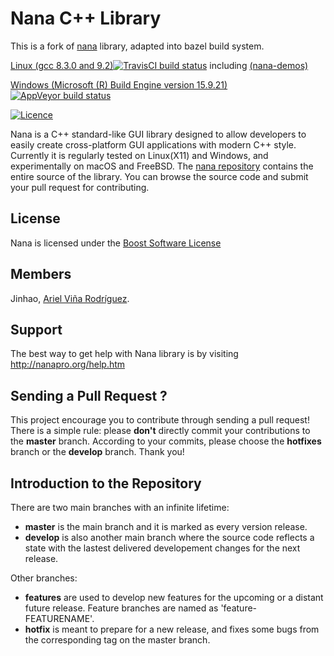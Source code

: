 # Nana C++ Library
This is a fork of [nana](https://github.com/cnjinhao/nana) library, adapted into bazel build system.

[Linux (gcc 8.3.0 and 9.2)![TravisCI build status](https://travis-ci.org/cnjinhao/nana.svg)](https://travis-ci.org/cnjinhao/nana)  including [(nana-demos)](https://github.com/qPCR4vir/nana-demo)

[Windows (Microsoft (R) Build Engine version 15.9.21) ![AppVeyor build status](https://ci.appveyor.com/api/projects/status/5j79p9fi887usv7h?svg=true)](https://ci.appveyor.com/project/qPCR4vir/nana)

[![Licence](https://img.shields.io/badge/license-BSL-blue.svg?style=flat)](LICENSE)


Nana is a C++ standard-like GUI library designed to allow developers to easily create cross-platform GUI applications with modern C++ style. Currently it is regularly tested on Linux(X11) and Windows, and experimentally on macOS and FreeBSD. The [nana repository](https://github.com/cnjinhao/nana) contains the entire source of the library. You can browse the source code and submit your pull request for contributing.

## License

Nana is licensed under the [Boost Software License](http://www.boost.org/LICENSE_1_0.txt)

## Members

Jinhao, [Ariel Viña Rodríguez].

[Ariel Viña Rodríguez]: http://qpcr4vir.github.io/

## Support

The best way to get help with Nana library is by visiting http://nanapro.org/help.htm

## Sending a Pull Request ?

This project encourage you to contribute through sending a pull request! There is a simple rule: please **don't** directly commit your contributions to the **master** branch. According to your commits, please choose the **hotfixes** branch or the **develop** branch. Thank you!

## Introduction to the Repository

There are two main branches with an infinite lifetime:
* **master** is the main branch and it is marked as every version release.
* **develop** is also another main branch where the source code reflects a state with the lastest delivered developement changes for the next release.

Other branches:
* **features** are used to develop new features for the upcoming or a distant future release. Feature branches are named as 'feature-FEATURENAME'.
* **hotfix** is meant to prepare for a new release, and fixes some bugs from the corresponding tag on the master branch.
